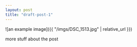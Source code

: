 ```yaml
---
layout: post
title: "draft-post-1"
---
```


![an example image]({{ "/imgs/DSC_1513.jpg" | relative_url }})

<!--excerptend-->

more stuff about the post
